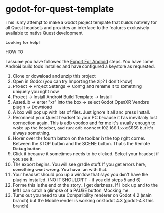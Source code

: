 # godot-for-quest-template
This is my attempt to make a Godot project template that builds natively for all Quest headsets and provides an interface to the features exclusively available to native Quest development.

Looking for help!

HOW TO

I assume you have followed the [Export For Android](https://docs.godotengine.org/en/stable/tutorials/export/exporting_for_android.html) steps.
You have some Android build tools installed and have configured a keystore as requested.

1. Clone or download and unzip this project
2. Open in Godot (you can try Importing the zip? I don't know)
3. Project -> Project Settings -> Config and rename it to something uniquely you right now
4. Project -> Install Android Build Template -> Install
5. AssetLib -> enter "xr" into the box -> select Godot OpenXR Vendors plugin -> Download
6. A box will pop up with lots of files. Just ignore it all and press Install.
7. Reconnect your Quest headset to your PC because it has inevitably lost connection again. This is adb voodoo and for me it's usually enough to wake up the headset, and run: adb connect 192.168.1.xxx:5555 but it's always something.
8. Hover over the fourth button on the toolbar in the top right corner. Between the STOP button and the SCENE button. That's the Remote Debug button.
9. Click it because it sometimes needs to be clicked. Select your headset if you see it.
10. The export begins. You will see gradle stuff. If you get errors here, something went wrong. You have fun with that.
11. Your headset should pop up a window that says you don't have the plugins installed. (NO IT SHOULDN'T - if you did steps 5 and 6)
12. For me this is the end of the story.. I get darkness. If I look up and to the left I can catch a glimpse of a PAUSE button. Mocking me.
13. Turns out you need to use Compatibility renderer on Godot 4.2 (main branch) but the Mobile render is working on Godot 4.3 (godot-4.3 this branch)



